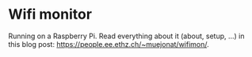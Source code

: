 # Wifi monitor
Running on a Raspberry Pi. Read everything about it (about, setup, ...) in this blog post: <https://people.ee.ethz.ch/~muejonat/wifimon/>.
